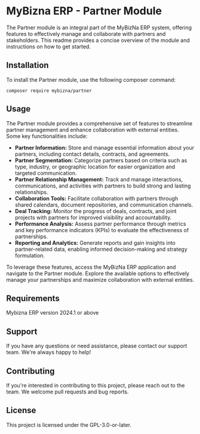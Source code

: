 # MyBizna ERP - Partner Module
The Partner module is an integral part of the MyBizNa ERP system, offering features to effectively manage and collaborate with partners and stakeholders. This readme provides a concise overview of the module and instructions on how to get started.

## Installation 
To install the Partner module, use the following composer command:
```
composer require mybizna/partner
```

## Usage
The Partner module provides a comprehensive set of features to streamline partner management and enhance collaboration with external entities. Some key functionalities include:

 - **Partner Information:** Store and manage essential information about your partners, including contact details, contracts, and agreements.
 - **Partner Segmentation:** Categorize partners based on criteria such as type, industry, or geographic location for easier organization and targeted communication.
 - **Partner Relationship Management:** Track and manage interactions, communications, and activities with partners to build strong and lasting relationships.
 - **Collaboration Tools:** Facilitate collaboration with partners through shared calendars, document repositories, and communication channels.
 - **Deal Tracking:** Monitor the progress of deals, contracts, and joint projects with partners for improved visibility and accountability.
 - **Performance Analysis:** Assess partner performance through metrics and key performance indicators (KPIs) to evaluate the effectiveness of partnerships.
 - **Reporting and Analytics:** Generate reports and gain insights into partner-related data, enabling informed decision-making and strategy formulation.

To leverage these features, access the MyBizNa ERP application and navigate to the Partner module. Explore the available options to effectively manage your partnerships and maximize collaboration with external entities.

## Requirements
Mybizna ERP version 2024.1 or above

## Support
If you have any questions or need assistance, please contact our support team. We're always happy to help!

## Contributing
If you're interested in contributing to this project, please reach out to the team. We welcome pull requests and bug reports.

## License
This project is licensed under the GPL-3.0-or-later.
